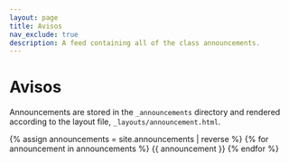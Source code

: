 ```yaml
---
layout: page
title: Avisos
nav_exclude: true
description: A feed containing all of the class announcements.
---
```


# Avisos

Announcements are stored in the `_announcements` directory and rendered according to the layout file, `_layouts/announcement.html`.

{% assign announcements = site.announcements | reverse %}
{% for announcement in announcements %}
{{ announcement }}
{% endfor %}
